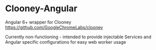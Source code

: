 # Clooney-Angular

Angular 6+ wrapper for Clooney https://github.com/GoogleChromeLabs/clooney

Currently non-functioning - intended to provide injectable Services and Angular specific configurations for easy web worker usage
